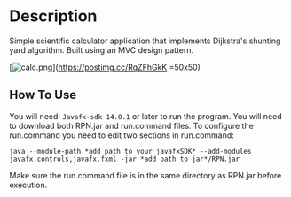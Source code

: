 # Description
Simple scientific calculator application that implements Dijkstra's
shunting yard algorithm. Built using an MVC design pattern.

[![calc.png](https://i.postimg.cc/59wFPRp7/calc.png)](https://postimg.cc/RqZFhGkK =50x50)

## How To Use

You will need:
`Javafx-sdk 14.0.1` or  later to run the program.
You will need to download both RPN.jar and run.command files.
To configure the run.command you need to edit two sections in
run.command:

`java --module-path *add path to your javafxSDK* --add-modules javafx.controls,javafx.fxml -jar *add path to jar*/RPN.jar`

Make sure the run.command file is in the same directory
as RPN.jar before execution. 